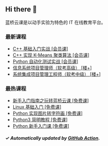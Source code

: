 ## Hi there 👋

蓝桥云课是以动手实验为特色的 IT 在线教育平台。

### 最新课程

<!-- LATEST:START -->
- [C++ 基础入门实战 [会员课]](https://www.lanqiao.cn/courses/2752/)
- [C++ 实现 K-Means 聚类算法 [会员课]](https://www.lanqiao.cn/courses/1193/)
- [Python 自动化测试实战 [会员课]](https://www.lanqiao.cn/courses/1163/)
- [信息系统项目管理师（软考高级） [楼+]](https://www.lanqiao.cn/courses/11035/)
- [系统集成项目管理工程师（软考中级） [楼+]](https://www.lanqiao.cn/courses/18835/)
<!-- LATEST:END -->

### 最热课程

<!-- HOTEST:START -->
- [新手入门指南之玩转蓝桥云课 [免费课]](https://www.lanqiao.cn/courses/63/)
- [Linux 基础入门 [免费课]](https://www.lanqiao.cn/courses/1/)
- [Python 实现图片转字符画 [免费课]](https://www.lanqiao.cn/courses/370/)
- [Python3 简明教程 [免费课]](https://www.lanqiao.cn/courses/596/)
- [Python 新手入门课 [免费课]](https://www.lanqiao.cn/courses/1330/)
<!-- HOTEST:END -->

##### ✓ Automatically updated by [GitHub Action](https://github.com/lanqiao-courses/.github/actions/workflows/update.yml).
